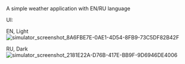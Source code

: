 A simple weather application with EN/RU language

UI:

EN, Light
![simulator_screenshot_8A6FBE7E-0AE1-4D54-8FB9-73C5DF82B42F](https://github.com/user-attachments/assets/2a3a81d8-f6a1-41e6-ae11-b436ccb98b3a)


RU, Dark
![simulator_screenshot_2181E22A-D76B-417E-BB9F-9D6946DE4006](https://github.com/user-attachments/assets/8a912f6a-6faf-432a-b503-bf71f494a3fc)
